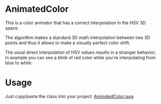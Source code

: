 
# AnimatedColor

This is a color animator that has a correct interpolation in the HSV 3D space.

The algorithm makes a standard 3D math interpolation between
two 3D points and thus it allows to make a visually perfect color shift.

The usual direct interpolation of HSV values results in a stranger behavior,
in example you can see a blink of red color while you're interpolating from
blue to white.

# Usage

Just copy/paste the class into your project:
[AnimatedColor.java](https://github.com/konmik/animated-color/blob/master/animated-color/src/main/java/info/android15/color3d/AnimatedColor.java)
